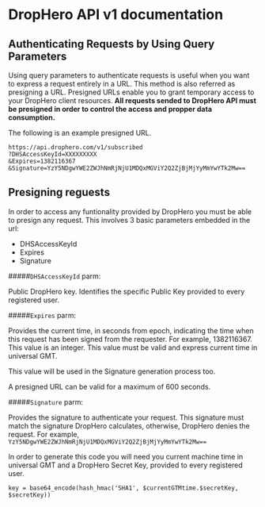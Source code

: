 DropHero API v1 documentation
=============================


Authenticating Requests by Using Query Parameters
-------------------------------------------------

Using query parameters to authenticate requests is useful when you want to express a request entirely in a URL. This method is also referred as presigning a URL. Presigned URLs enable you to grant temporary access to your DropHero client resources. **All requests sended to DropHero API must be presigned in order to control the access and propper data consumption.**

The following is an example presigned URL. 

```
https://api.drophero.com/v1/subscribed
?DHSAccessKeyId=XXXXXXXXX
&Expires=1382116367
&Signature=YzY5NDgwYWE2ZWJhNmRjNjU1MDQxMGViY2Q2ZjBjMjYyMmYwYTk2Mw==
```

Presigning reguests
--------------------

In order to access any funtionality provided by DropHero you must be able to presign any request. This involves 3 basic parameters embedded in the url:

- DHSAccessKeyId
- Expires
- Signature

#####<code>DHSAccessKeyId</code> parm:

Public DropHero key. Identifies the specific Public Key provided to every registered user.

#####<code>Expires</code> parm:

Provides the current time, in seconds from epoch, indicating the time when this request has been signed from the requester. For example, 1382116367. This value is an integer. This value must be valid and express current time in universal GMT. 

This value will be used in the Signature generation process too.

A presigned URL can be valid for a maximum of 600 seconds.

#####<code>Signature</code> parm:

Provides the signature to authenticate your request. This signature must match the signature DropHero calculates, otherwise, DropHero denies the request. For example, <code>YzY5NDgwYWE2ZWJhNmRjNjU1MDQxMGViY2Q2ZjBjMjYyMmYwYTk2Mw==</code>

In order to generate this code you will need you current machine time in universal GMT and a DropHero Secret Key, provided to every registered user.

```
key = base64_encode(hash_hmac('SHA1', $currentGTMtime.$secretKey, $secretKey))
```